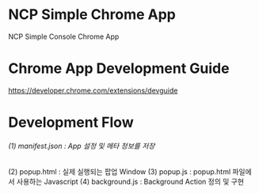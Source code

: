 # NCP Simple Chrome App
NCP Simple Console Chrome App

# Chrome App Development Guide
https://developer.chrome.com/extensions/devguide

# Development Flow
###### (1) manifest.json : App 설정 및 메타 정보를 저장
(2) popup.html : 실제 실행되는 팝업 Window
(3) popup.js : popup.html 파일에서 사용하는 Javascript
(4) background.js : Background Action 정의 및 구현
